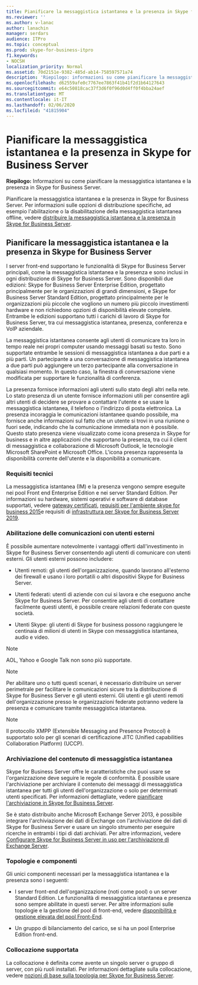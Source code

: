 ```yaml
---
title: Pianificare la messaggistica istantanea e la presenza in Skype for Business Server
ms.reviewer: ''
ms.author: v-lanac
author: lanachin
manager: serdars
audience: ITPro
ms.topic: conceptual
ms.prod: skype-for-business-itpro
f1.keywords:
- NOCSH
localization_priority: Normal
ms.assetid: 70d2151e-9382-485d-ab14-758597571a74
description: 'Riepilogo: informazioni su come pianificare la messaggistica istantanea e la presenza in Skype for Business Server.'
ms.openlocfilehash: d62559afe0c7767ee7863f41b41f2d1b64127643
ms.sourcegitcommit: e64c50818cac37f3d6f0f96d0d4ff0f4bba24aef
ms.translationtype: MT
ms.contentlocale: it-IT
ms.lasthandoff: 02/06/2020
ms.locfileid: "41815904"
---
```

# <a name="plan-for-instant-messaging-and-presence-in-skype-for-business-server"></a>Pianificare la messaggistica istantanea e la presenza in Skype for Business Server
 
**Riepilogo:** Informazioni su come pianificare la messaggistica istantanea e la presenza in Skype for Business Server.
  
Pianificare la messaggistica istantanea e la presenza in Skype for Business Server. Per informazioni sulle opzioni di distribuzione specifiche, ad esempio l'abilitazione o la disabilitazione della messaggistica istantanea offline, vedere [distribuire la messaggistica istantanea e la presenza in Skype for Business Server](../deploy/im-and-presence/im-and-presence.md).
  
## <a name="plan-for-instant-messaging-and-presence-in-skype-for-business-server"></a>Pianificare la messaggistica istantanea e la presenza in Skype for Business Server

I server front-end supportano le funzionalità di Skype for Business Server principali, come la messaggistica istantanea e la presenza e sono inclusi in ogni distribuzione di Skype for Business Server. Sono disponibili due edizioni: Skype for Business Server Enterprise Edition, progettato principalmente per le organizzazioni di grandi dimensioni, e Skype for Business Server Standard Edition, progettato principalmente per le organizzazioni più piccole che vogliono un numero più piccolo investimenti hardware e non richiedono opzioni di disponibilità elevate complete. Entrambe le edizioni supportano tutti i carichi di lavoro di Skype for Business Server, tra cui messaggistica istantanea, presenza, conferenza e VoIP aziendale.
  
La messaggistica istantanea consente agli utenti di comunicare tra loro in tempo reale nei propri computer usando messaggi basati su testo. Sono supportate entrambe le sessioni di messaggistica istantanea a due parti e a più parti. Un partecipante a una conversazione di messaggistica istantanea a due parti può aggiungere un terzo partecipante alla conversazione in qualsiasi momento. In questo caso, la finestra di conversazione viene modificata per supportare le funzionalità di conferenza.
  
La presenza fornisce informazioni agli utenti sullo stato degli altri nella rete. Lo stato presenza di un utente fornisce informazioni utili per consentire agli altri utenti di decidere se provare a contattare l'utente e se usare la messaggistica istantanea, il telefono o l'indirizzo di posta elettronica. La presenza incoraggia le comunicazioni istantanee quando possibile, ma fornisce anche informazioni sul fatto che un utente si trovi in una riunione o fuori sede, indicando che la comunicazione immediata non è possibile. Questo stato presenza viene visualizzato come icona presenza in Skype for business e in altre applicazioni che supportano la presenza, tra cui il client di messaggistica e collaborazione di Microsoft Outlook, le tecnologie Microsoft SharePoint e Microsoft Office. L'icona presenza rappresenta la disponibilità corrente dell'utente e la disponibilità a comunicare. 
  
### <a name="technical-requirements"></a>Requisiti tecnici

La messaggistica istantanea (IM) e la presenza vengono sempre eseguite nei pool Front end Enterprise Edition e nei server Standard Edition. Per informazioni su hardware, sistemi operativi e software di database supportati, vedere [gateway certificati](../../SfbPartnerCertification/certification/infra-gateways.md), [requisiti per l'ambiente skype for business 2015](requirements-for-your-environment/requirements-for-your-environment.md)e requisiti di [infrastruttura per Skype for Business Server 2019](../../SfBServer2019/plan/system-requirements.md).
  
### <a name="enabling-communication-with-external-users"></a>Abilitazione delle comunicazioni con utenti esterni

È possibile aumentare notevolmente i vantaggi offerti dall'investimento in Skype for Business Server consentendo agli utenti di comunicare con utenti esterni. Gli utenti esterni possono includere:
  
- Utenti remoti: gli utenti dell'organizzazione, quando lavorano all'esterno dei firewall e usano i loro portatili o altri dispositivi Skype for Business Server.
    
- Utenti federati: utenti di aziende con cui si lavora e che eseguono anche Skype for Business Server. Per consentire agli utenti di contattare facilmente questi utenti, è possibile creare relazioni federate con queste società. 
    
- Utenti Skype: gli utenti di Skype for business possono raggiungere le centinaia di milioni di utenti in Skype con messaggistica istantanea, audio e video.
    
> [!NOTE]
> AOL, Yahoo e Google Talk non sono più supportate. 
  
> [!NOTE]
> Per abilitare uno o tutti questi scenari, è necessario distribuire un server perimetrale per facilitare le comunicazioni sicure tra la distribuzione di Skype for Business Server e gli utenti esterni. Gli utenti e gli utenti remoti dell'organizzazione presso le organizzazioni federate potranno vedere la presenza e comunicare tramite messaggistica istantanea. 
  
> [!NOTE]
> Il protocollo XMPP (Extensible Messaging and Presence Protocol) è supportato solo per gli scenari di certificazione JITC (Unified capabilities Collaboration Platform) (UCCP). 
  
### <a name="archiving-im-content"></a>Archiviazione del contenuto di messaggistica istantanea

Skype for Business Server offre le caratteristiche che puoi usare se l'organizzazione deve seguire le regole di conformità. È possibile usare l'archiviazione per archiviare il contenuto dei messaggi di messaggistica istantanea per tutti gli utenti dell'organizzazione o solo per determinati utenti specificati. Per informazioni dettagliate, vedere [pianificare l'archiviazione in Skype for Business Server](archiving/archiving.md). 
  
Se è stato distribuito anche Microsoft Exchange Server 2013, è possibile integrare l'archiviazione dei dati di Exchange con l'archiviazione dei dati di Skype for Business Server e usare un singolo strumento per eseguire ricerche in entrambi i tipi di dati archiviati. Per altre informazioni, vedere [Configurare Skype for Business Server in uso per l'archiviazione di Exchange Server](../deploy/integrate-with-exchange-server/use-exchange-archiving.md).
  
### <a name="topologies-and-components"></a>Topologie e componenti

Gli unici componenti necessari per la messaggistica istantanea e la presenza sono i seguenti:
  
- I server front-end dell'organizzazione (noti come pool) o un server Standard Edition. Le funzionalità di messaggistica istantanea e presenza sono sempre abilitate in questi server. Per altre informazioni sulle topologie e la gestione del pool di front-end, vedere [disponibilità e gestione elevata del pool Front-End](high-availability-and-disaster-recovery/high-availability.md).
    
- Un gruppo di bilanciamento del carico, se si ha un pool Enterprise Edition front-end.
    
### <a name="supported-collocation"></a>Collocazione supportata

La collocazione è definita come avente un singolo server o gruppo di server, con più ruoli installati. Per informazioni dettagliate sulla collocazione, vedere [nozioni di base sulla topologia per Skype for Business Server](topology-basics/topology-basics.md). 
  

